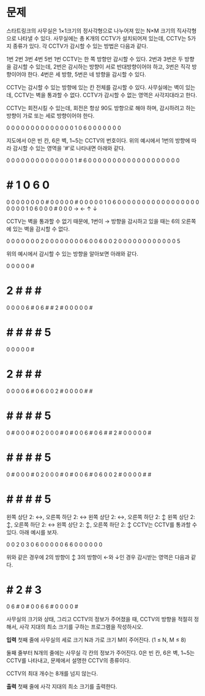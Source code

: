 # 문제
스타트링크의 사무실은 1×1크기의 정사각형으로 나누어져 있는 N×M 크기의 직사각형으로 나타낼 수 있다.
사무실에는 총 K개의 CCTV가 설치되어져 있는데, CCTV는 5가지 종류가 있다. 각 CCTV가 감시할 수 있는 방법은 다음과 같다.

				
1번	2번	3번	4번	5번
1번 CCTV는 한 쪽 방향만 감시할 수 있다. 2번과 3번은 두 방향을 감시할 수 있는데, 2번은 감시하는 방향이 서로 반대방향이어야 하고, 3번은 직각 방향이어야 한다.
4번은 세 방향, 5번은 네 방향을 감시할 수 있다.

CCTV는 감시할 수 있는 방향에 있는 칸 전체를 감시할 수 있다. 사무실에는 벽이 있는데, CCTV는 벽을 통과할 수 없다. CCTV가 감시할 수 없는 영역은 사각지대라고 한다.

CCTV는 회전시킬 수 있는데, 회전은 항상 90도 방향으로 해야 하며, 감시하려고 하는 방향이 가로 또는 세로 방향이어야 한다.

0 0 0 0 0 0
0 0 0 0 0 0
0 0 1 0 6 0
0 0 0 0 0 0

지도에서 0은 빈 칸, 6은 벽, 1~5는 CCTV의 번호이다. 위의 예시에서 1번의 방향에 따라 감시할 수 있는 영역을 '#'로 나타내면 아래와 같다.

0 0 0 0 0 0
0 0 0 0 0 0
0 0 1 # 6 0
0 0 0 0 0 0
0 0 0 0 0 0
0 0 0 0 0 0
# # 1 0 6 0
0 0 0 0 0 0
0 0 # 0 0 0
0 0 # 0 0 0
0 0 1 0 6 0
0 0 0 0 0 0
0 0 0 0 0 0
0 0 0 0 0 0
0 0 1 0 6 0
0 0 # 0 0 0
→	←	↑	↓

CCTV는 벽을 통과할 수 없기 때문에, 1번이 → 방향을 감시하고 있을 때는 6의 오른쪽에 있는 벽을 감시할 수 없다.

0 0 0 0 0 0
0 2 0 0 0 0
0 0 0 0 6 0
0 6 0 0 2 0
0 0 0 0 0 0
0 0 0 0 0 5

위의 예시에서 감시할 수 있는 방향을 알아보면 아래와 같다.

0 0 0 0 0 #
# 2 # # # #
0 0 0 0 6 #
0 6 # # 2 #
0 0 0 0 0 #
# # # # # 5
0 0 0 0 0 #
# 2 # # # #
0 0 0 0 6 #
0 6 0 0 2 #
0 0 0 0 # #
# # # # # 5
0 # 0 0 0 #
0 2 0 0 0 #
0 # 0 0 6 #
0 6 # # 2 #
0 0 0 0 0 #
# # # # # 5
0 # 0 0 0 #
0 2 0 0 0 #
0 # 0 0 6 #
0 6 0 0 2 #
0 0 0 0 # #
# # # # # 5

왼쪽 상단 2: ↔, 오른쪽 하단 2: ↔	왼쪽 상단 2: ↔, 오른쪽 하단 2: ↕	왼쪽 상단 2: ↕, 오른쪽 하단 2: ↔	왼쪽 상단 2: ↕, 오른쪽 하단 2: ↕
CCTV는 CCTV를 통과할 수 있다. 아래 예시를 보자.

0 0 2 0 3
0 6 0 0 0
0 0 6 6 0
0 0 0 0 0

위와 같은 경우에 2의 방향이 ↕ 3의 방향이 ←와 ↓인 경우 감시받는 영역은 다음과 같다.

# # 2 # 3
0 6 # 0 #
0 0 6 6 #
0 0 0 0 #

사무실의 크기와 상태, 그리고 CCTV의 정보가 주어졌을 때, CCTV의 방향을 적절히 정해서, 사각 지대의 최소 크기를 구하는 프로그램을 작성하시오.

**입력**
첫째 줄에 사무실의 세로 크기 N과 가로 크기 M이 주어진다. (1 ≤ N, M ≤ 8)

둘째 줄부터 N개의 줄에는 사무실 각 칸의 정보가 주어진다. 0은 빈 칸, 6은 벽, 1~5는 CCTV를 나타내고, 문제에서 설명한 CCTV의 종류이다. 

CCTV의 최대 개수는 8개를 넘지 않는다.

**출력**
첫째 줄에 사각 지대의 최소 크기를 출력한다.
